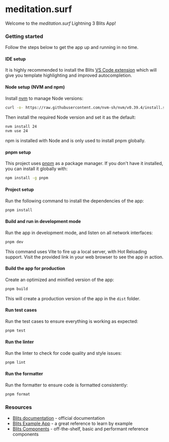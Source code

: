 # meditation.surf

Welcome to the _meditation.surf_ Lightning 3 Blits App!

### Getting started

Follow the steps below to get the app up and running in no time.

#### IDE setup

It is highly recommended to install the Blits [VS Code extension](https://marketplace.visualstudio.com/items?itemName=LightningJS.lightning-blits) which will give you template highlighting and improved autocompletion.

#### Node setup (NVM and npm)

Install [nvm](https://github.com/nvm-sh/nvm) to manage Node versions:

```sh
curl -o- https://raw.githubusercontent.com/nvm-sh/nvm/v0.39.4/install.sh | bash
```

Then install the required Node version and set it as the default:

```sh
nvm install 24
nvm use 24
```

npm is installed with Node and is only used to install pnpm globally.

#### pnpm setup

This project uses [pnpm](https://pnpm.io/) as a package manager. If you don't have it installed, you can install it globally with:

```sh
npm install -g pnpm
```

#### Project setup

Run the following command to install the dependencies of the app:

```sh
pnpm install
```

#### Build and run in development mode

Run the app in development mode, and listen on all network interfaces:

```sh
pnpm dev
```

This command uses Vite to fire up a local server, with Hot Reloading support. Visit the provided link in your web browser to see the app in action.

#### Build the app for production

Create an optimized and minified version of the app:

```sh
pnpm build
```

This will create a production version of the app in the `dist` folder.

#### Run test cases

Run the test cases to ensure everything is working as expected:

```sh
pnpm test
```

#### Run the linter

Run the linter to check for code quality and style issues:

```sh
pnpm lint
```

#### Run the formatter

Run the formatter to ensure code is formatted consistently:

```sh
pnpm format
```

### Resources

- [Blits documentation](https://lightningjs.io/v3-docs/blits/getting_started/intro.html) - official documentation
- [Blits Example App](https://blits-demo.lightningjs.io/?source=true) - a great reference to learn by example
- [Blits Components](https://lightningjs.io/blits-components.html) - off-the-shelf, basic and performant reference components
